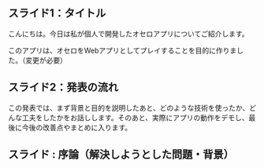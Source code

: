 ## スライド1：タイトル

こんにちは。今日は私が個人で開発したオセロアプリについてご紹介します。

このアプリは、オセロをWebアプリとしてプレイすることを目的に作りました。（変更が必要）




## スライド2：発表の流れ

この発表では、まず背景と目的を説明したあと、どのような技術を使ったか、どんな工夫をしたかをお話しします。そのあと、実際にアプリの動作をデモし、最後に今後の改善点やまとめに入ります。

## スライド : 序論（解決しようとした問題・背景）
